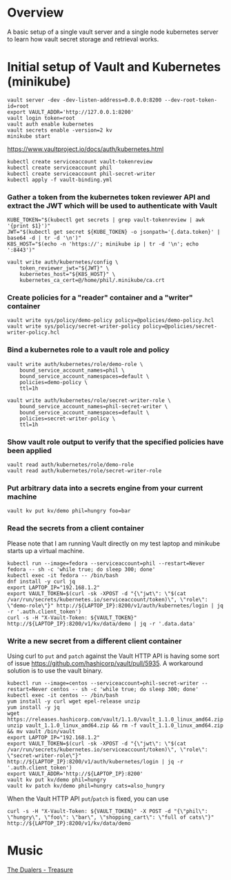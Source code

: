 # Overview

A basic setup of a single vault server and a single node kubernetes server to learn how vault secret storage and retrieval works.

# Initial setup of Vault and Kubernetes (minikube)

    vault server -dev -dev-listen-address=0.0.0.0:8200 --dev-root-token-id=root
    export VAULT_ADDR='http://127.0.0.1:8200'
    vault login token=root
    vault auth enable kubernetes
    vault secrets enable -version=2 kv
    minikube start

https://www.vaultproject.io/docs/auth/kubernetes.html

    kubectl create serviceaccount vault-tokenreview
    kubectl create serviceaccount phil
    kubectl create serviceaccount phil-secret-writer
    kubectl apply -f vault-binding.yml

### Gather a token from the kubernetes token reviewer API and extract the JWT which will be used to authenticate with Vault

    KUBE_TOKEN="$(kubectl get secrets | grep vault-tokenreview | awk '{print $1}')"
    JWT="$(kubectl get secret ${KUBE_TOKEN} -o jsonpath='{.data.token}' | base64 -d | tr -d '\n')"
    K8S_HOST="$(echo -n 'https://'; minikube ip | tr -d '\n'; echo ':8443')"

    vault write auth/kubernetes/config \
        token_reviewer_jwt="${JWT}" \
        kubernetes_host="${K8S_HOST}" \
        kubernetes_ca_cert=@/home/phil/.minikube/ca.crt

### Create policies for a "reader" container and a "writer" container

    vault write sys/policy/demo-policy policy=@policies/demo-policy.hcl
    vault write sys/policy/secret-writer-policy policy=@policies/secret-writer-policy.hcl

### Bind a kubernetes role to a vault role and policy

    vault write auth/kubernetes/role/demo-role \
        bound_service_account_names=phil \
        bound_service_account_namespaces=default \
        policies=demo-policy \
        ttl=1h

    vault write auth/kubernetes/role/secret-writer-role \
        bound_service_account_names=phil-secret-writer \
        bound_service_account_namespaces=default \
        policies=secret-writer-policy \
        ttl=1h

### Show vault role output to verify that the specified policies have been applied

    vault read auth/kubernetes/role/demo-role
    vault read auth/kubernetes/role/secret-writer-role

### Put arbitrary data into a secrets engine from your current machine

    vault kv put kv/demo phil=hungry foo=bar

### Read the secrets from a client container

Please note that I am running Vault directly on my test laptop and minikube starts up a virtual machine.

    kubectl run --image=fedora --serviceaccount=phil --restart=Never fedora -- sh -c 'while true; do sleep 300; done'
    kubectl exec -it fedora -- /bin/bash
    dnf install -y curl jq
    export LAPTOP_IP="192.168.1.2"
    export VAULT_TOKEN=$(curl -sk -XPOST -d "{\"jwt\": \"$(cat /var/run/secrets/kubernetes.io/serviceaccount/token)\", \"role\": \"demo-role\"}" http://${LAPTOP_IP}:8200/v1/auth/kubernetes/login | jq -r '.auth.client_token')
    curl -s -H "X-Vault-Token: ${VAULT_TOKEN}" http://${LAPTOP_IP}:8200/v1/kv/data/demo | jq -r '.data.data'

### Write a new secret from a different client container

Using curl to `put` and `patch` against the Vault HTTP API is having some sort of issue https://github.com/hashicorp/vault/pull/5935. A workaround solution is to use the vault binary.

    kubectl run --image=centos --serviceaccount=phil-secret-writer --restart=Never centos -- sh -c 'while true; do sleep 300; done'
    kubectl exec -it centos -- /bin/bash
    yum install -y curl wget epel-release unzip
    yum install -y jq
    wget https://releases.hashicorp.com/vault/1.1.0/vault_1.1.0_linux_amd64.zip
    unzip vault_1.1.0_linux_amd64.zip && rm -f vault_1.1.0_linux_amd64.zip && mv vault /bin/vault
    export LAPTOP_IP="192.168.1.2"
    export VAULT_TOKEN=$(curl -sk -XPOST -d "{\"jwt\": \"$(cat /var/run/secrets/kubernetes.io/serviceaccount/token)\", \"role\": \"secret-writer-role\"}" http://${LAPTOP_IP}:8200/v1/auth/kubernetes/login | jq -r '.auth.client_token')
    export VAULT_ADDR='http://${LAPTOP_IP}:8200'
    vault kv put kv/demo phil=hungry
    vault kv patch kv/demo phil=hungry cats=also_hungry

When the Vault HTTP API `put`/`patch` is fixed, you can use

    curl -s -H "X-Vault-Token: ${VAULT_TOKEN}" -X POST -d "{\"phil\": \"hungry\", \"foo\": \"bar\", \"shopping_cart\": \"full of cats\"}" http://${LAPTOP_IP}:8200/v1/kv/data/demo


# Music
[The Dualers - Treasure](https://www.youtube.com/watch?v=xxaazr4zlmU)
